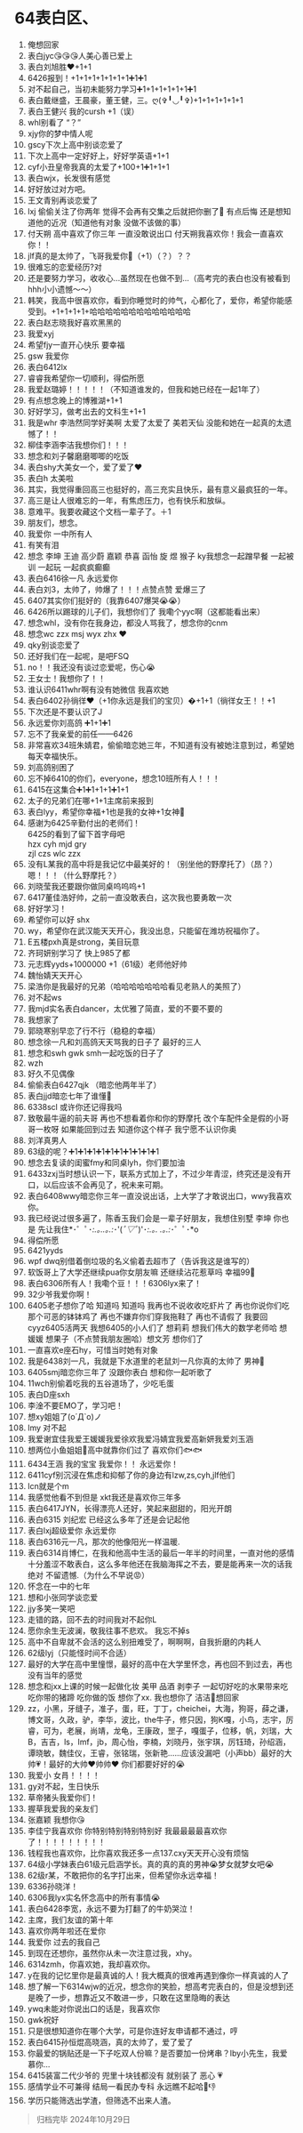 # 64表白区、

1. 俺想回家
2. 表白jyc😘😘😘人美心善已爱上
3. 表白刘旭胜❤️+1+1
4. 6426报到！+1+1+1+1+1+1+1➕1➕1
5. 对不起自己，当初未能努力学习➕1+1+1+1+1+1➕1
6. 表白戴继盛，王晨豪，董王健，三。ღ(✞╹◡╹✞)+1+1+1+1+1+1
7. 表白王健兴 我的cursh  +1（误）
8. whl别看了    “？”
9. xjy你的梦中情人呢
10. gscy下次上高中别谈恋爱了
11. 下次上高中一定好好上，好好学英语+1+1
12. cyf小丑皇帝我真的太爱了+100+1➕1+1+1
13. 表白wjx，长发很有感觉
14. 好好放过对方吧。
15. 王文青别再谈恋爱了
16. lxj 偷偷关注了你两年 觉得不会再有交集之后就把你删了🥲 有点后悔 还是想知道他的近况（知道他有对象 没做不该做的事）
17. 付天朔 高中喜欢了你三年 一直没敢说出口 付天朔我喜欢你！我会一直喜欢你！！
18. jlf真的是太帅了，飞哥我爱你🥰（+1）（？）？？
19. 很难忘的恋爱经历?对
20. 还是要努力学习，收收心…虽然现在也做不到…（高考完的表白也没有被看到hhh小小遗憾～～）
21. 韩笑，我高中很喜欢你，看到你睡觉时的帅气，心都化了，爱你，希望你能感受到。+1+1+1+1+哈哈哈哈哈哈哈哈哈哈哈哈哈
22. 表白赵志晓我好喜欢黑黑的
23. 我爱xyj
24. 希望fjy一直开心快乐 要幸福
25. gsw 我爱你
26. 表白6412lx
27. 睿睿我希望你一切顺利，得偿所愿
28. 我爱赵璐婷！！！！！（不知道谁发的，但我和她已经在一起1年了）
29. 有点想念晚上的博雅湖+1+1
30. 好好学习，做考出去的文科生+1+1
31. 我是whr 李浩然同学好美啊 太爱了太爱了 美若天仙 没能和她在一起真的太遗憾了！！
32. 柳佳李涵李洁我想你们！！！
33. 想念和刘子馨磨磨唧唧的吃饭
34. 表白shy大美女一个，爱了爱了❤️
35. 表白h 太美啦
36. 其实，我觉得重回高三也挺好的，高三充实且快乐，最有意义最疯狂的一年。
37. 高三是让人很难忘的一年，有焦虑压力，也有快乐和放纵。
38. 意难平。我要收藏这个文档一辈子了。＋1
39. 朋友们，想念。
40. 我爱你  一中所有人
41. 有笑有泪
42. 想念  李坤 王迪 高少蔚 嘉颖 恭喜 函怡 旋 煜 猴子 ky我想念一起蹭早餐 一起被训 一起玩 一起疯疯癫癫
43. 表白6416徐一凡 永远爱你
44. 表白刘3，太帅了，帅爆了！！！点赞点赞     爱爆三了
45. 6407其实你们挺好的（我靠6407爆哭😭😭）
46. 6426所以踢球的儿子们，我想你们了
我嘞个yyc啊（这都能看出来）
47. 想念whl，没有你在我身边，都没人骂我了，想念你的cnm
48. 想念wc zzx msj wyx zhx ❤
49. qky别谈恋爱了
50. 还好我们在一起呢，是吧FSQ
51. no！！我还没有谈过恋爱呢，伤心😭
52. 王女士！我想你了！！
53. 谁认识6411whr啊有没有她微信 我喜欢她
54. 表白6402孙徜徉❤️（+1你永远是我们的宝贝）�+1+1（徜徉女王！！+1
55. 下次还是不要认识了J
56. 永远爱你刘高鸽 ➕1+1➕1
57. 忘不了我亲爱的前任——6426
58. 非常喜欢34班朱婧君，偷偷暗恋她三年，不知道有没有被她注意到过，希望她每天幸福快乐。
59. 刘高鸽别困了
60. 忘不掉6410的你们，everyone，想念10班所有人！！！
61. 6415在这集合➕1➕1+1+1➕1+1
62. 太子的兄弟们在哪+1+1主席前来报到
63. 表白lyy，希望你幸福+1也是我的女神+1女神🥺
64. 感谢为6425辛勤付出的老师们！<br>
6425的看到了留下首字母吧 <br>
hzx cyh mjd gry<br>
zjl czs wlc zzx<br>
65. 没有L某我的高中将是我记忆中最美好的！（别坐他的野摩托了）（昂？）嗯！！！（什么野摩托？）
66. 刘晓莹我还要跟你做同桌呜呜呜+1
67. 6417董佳浩好帅，之前一直没敢表白，这次我也要勇敢一次
68. 好好学习！
69. 希望你可以好 shx
70. wy，希望你在武汉能天天开心，我没出息，只能留在潍坊祝福你了。
71. E五楼pxh真是strong，美目玩意
72. 齐珂妍别学习了 快上985了都
73. 元志辉yyds+1000000   +1（61级）老师他好帅
74. 魏怡婧天天开心
75. 梁浩你是我最好的兄弟（哈哈哈哈哈哈哈看见老熟人的美照了）
76. 对不起ws 
77. 我mjd实名表白dancer，太优雅了简直，爱的不要不要的
78. 我想家了
79. 郭晓寒别早恋了行不行（稳稳的幸福）
80. 想念徐一凡和刘高鸽天天骂我的日子了 最好的三人
81. 想念和swh gwk smh一起吃饭的日子了
82. wzh
83. 好久不见偶像
84. 偷偷表白6427qjk （暗恋他两年半了）
85. 表白jjd暗恋七年了谁懂🧐
86. 6338scl 或许你还记得我吗
87. 致敬最牛逼的前夫哥 再也不想看着你和你的野摩托 改个车配件全是假的小哥哥一枚呀  如果能回到过去 知道你这个样子 我宁愿不认识你奥
88. 刘洋真男人
89. 63级的呢？➕1➕1➕1➕1➕1➕1➕1➕1➕1➕1
90. 想念去复读的闺蜜fmy和同桌lyh，你们要加油
91. 6433zxj当时想认识一下，联系方式加上了，不过少年青涩，终究还是没有开口，以后应该不会再见了，祝未来可期。
92. 表白6408wwy暗恋你三年一直没说出话，上大学了才敢说出口，wwy我喜欢你。
93. 我已经说过很多遍了，陈香玉我们会是一辈子好朋友，我想住别墅
李坤 你也是 先让我住*･゜ﾟ･*:.｡..｡.:*･'(*ﾟ▽ﾟ*)'･*:.｡. .｡.:*･゜ﾟ･*o
94. 得偿所愿
95. 6421yyds  
96. wpf dwq别借着倒垃圾的名义偷着去超市了（告诉我这是谁写的）
97. 软饭哥上了大学还继续pua你女朋友嘛 还继续沾花惹草吗 幸福99🌸
98. 表白6306所有人！我嘞个豆！！！6306lyx来了！
99. 32少爷我爱你啊！
100. 6405老子想你了哈 知道吗 知道吗 我再也不说收收吃虾片了 再也你说你们吃那个可恶的钵钵鸡了 再也不嫌弃你们穿我拖鞋了 再也不请假了 我要回cyyz6405活两天 我想6405的小人们了 想莉莉  想我们伟大的数学老师哈 想媛媛 想果子（不点赞我朋友圈哈）想文芳 想你们了
101. 一直喜欢e座石hy，可惜当时她有对象
102. 我是6438刘一凡，我就是下水道里的老鼠刘一凡你真的太帅了 男神🫶
103. 6405smj暗恋你三年了 没跟你表白 想和你一起听歌了
104. 11wch别偷着吃我的五谷道场了，少吃毛蛋
105. 表白D座sxh
106. 李淦不要EMO了，学习吧！
107. 想xy姐姐了(o´Д`o)ノ
108. lmy 对不起
109. 我爱谢宜佳我爱王媛媛我爱徐欢我爱冯婧宜我爱高新妍我爱刘玉涵
110. 想两位小鱼姐姐🥺高中就靠你们过了 喜欢你们🐟🐟
111. 6434王涵  我的宝宝 我爱你！！ 永远爱你！
112. 6411cyf别沉浸在焦虑和抑郁了你的身边有lzw,zs,cyh,jlf他们
113. lcn就是个m
114. 我感觉他看不到但是 xkt我还是喜欢你三年多
115. 表白6417JYN，长得漂亮人还好，笑起来甜甜的，阳光开朗
116. 表白6315 刘纪宏 已经这么多年了还是会记起他
117. 表白lxj超级爱你 永远爱你
118. 表白6316元一凡，那次的他像阳光一样温暖.
119. 表白6314肖博仁，在我和他高中生活的最后一年半的时间里，一直对他的感情十分羞涩不敢表白，这么多年他还在我脑海挥之不去，要是能再来一次的话我绝对 不留遗憾.（为什么不早说😡）
120. 怀念在一中的七年
121. 想和小张同学谈恋爱
122. jjy多笑一笑吧
123. 走错的路，回不去的时间我对不起你L
124. 愿你余生无波澜，敬我往事不悲欢。
我忘不掉s
125. 高中不自卑就不会活的这么别扭难受了，啊啊啊，自我折磨的内耗人
126. 62级lyj（只能怪时间不合适）
127. 最好的大学在高中里憧憬，最好的高中在大学里怀念，再也回不到过去，再也没有当年的感觉
128. 想念和jxx上课的时候一起做化妆 美甲 品酒 剥李子 一起切好吃的水果带来吃 吃你带的猪蹄 吃你做的饭 想你了xx.
我也想你了 洁洁🥹想回家
129. zz，小黑，牙缝子，准子，蛋，旺，丁丁，cheichei，大海，狗哥，薛之谦，博文哥，久政，驴，李华，波比，the牛子，修只因，狗K嘎，小鸟，志宇，厉睿，可为，老展，尚靖，龙龟，王康政，罡子，嘎蛋子，位移，帆，刘瑞，大B，吉吉，ls，lmf，jb，周心怡，李楠，刘晓丹，张宇琪，厉钰琦，孙绍涵，谭晓敏，魏佳仪，王睿，张铭瑞，张新艳……应该没漏吧（小声bb）最好的大帅💗！最好的大帅❤️帅帅❤️
你们都要好好的😭
130. 我爱小 女肙！！！！
131. gy对不起，生日快乐
132. 草帝猪头我爱你们！
133. 握草我爱我的亲友们
134. 张嘉颖 我想你😘
135. 李佳宁我喜欢你 你特别特别特别特别好 我最最最最喜欢你了！！！！！！！！！
136. 钱程我也喜欢你，比你喜欢我还多一点137.cxy天天开心没有烦恼
138. 64级小学妹表白61级元启涵学长。真的真的真的男神😭梦女就梦女吧😭
139. 62级r某，不敢把你的名字打出来，但希望你永远幸福！
140. 6336孙晓洋！
141. 6306我lyx实名怀念高中的所有事情😭
142. 表白6428李宽，永远不要为打翻了的牛奶哭泣！
146. 主席，我们友谊的第十年
147. 喜欢你两年啦还在爱你
148. 我爱你  过去的我自己
149. 到现在还想你，虽然你从未一次注意过我，xhy。
150. 6314zmh，你喜欢她，我却喜欢你。
151. y在我的记忆里你是最真诚的人！我大概真的很难再遇到像你一样真诚的人了
152. 想了解一下6314wjw的近况，想念你的笑脸，想高考完表白的，但是没想到还是晚了一步，想靠近又不敢进一步，只敢在这里隐晦的表达
153. ywq未能对你说出口的话是，我喜欢你
154. gwk祝好
155. 只是很想知道你在哪个大学，可是你连好友申请都不通过，哼
156. 表白6415孙恒焜高晓涵，真的太帅了，爱了爱了
157. 你最爱的锅贴还是一下子吃双人份嘛？是否要加一份烤串？lby小先生，我爱慕你...
158. 6415装富二代少爷的 兜里十块钱都没有 就别装了 恶心 💗
159. 感情学业不可兼得 结局一看民办专科 永远瞧不起哈🥹👎
160. 学历只能筛选出学渣，但筛选不出来人渣。

>归档完毕 2024年10月29日